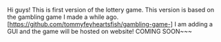 Hi guys! This is first version of the lottery game. This version is based on the gambling game I made a while ago. [https://github.com/tommyfeyheartsfish/gambling-game-] I am adding a GUI and the game will be hosted on website! COMING SOON~~~
